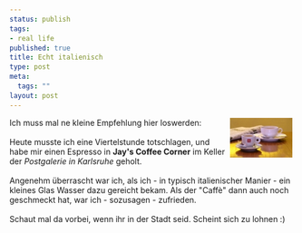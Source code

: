 ```yaml
--- 
status: publish
tags: 
- real life
published: true
title: Echt italienisch
type: post
meta: 
  tags: ""
layout: post
---
```

<img width="110" hspace="5" height="70" border="0" align="right" src="/media/wp/allgemein/espresso.serendipityThumb.jpg" alt=""  />Ich muss mal ne kleine Empfehlung hier loswerden:<br /><br />Heute musste ich eine Viertelstunde totschlagen, und habe mir einen Espresso in <span style="font-weight: bold;">Jay's Coffee Corner</span> im Keller der <span style="font-style: italic;">Postgalerie in Karlsruhe</span> geholt.<br /><br />Angenehm überrascht war ich, als ich - in typisch italienischer Manier - ein kleines Glas Wasser dazu gereicht bekam. Als der &quot;Caffè&quot; dann auch noch geschmeckt hat, war ich - sozusagen - zufrieden.<br /><br />Schaut mal da vorbei, wenn ihr in der Stadt seid. Scheint sich zu lohnen :)
